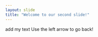 ```yaml
---
layout: slide
title: "Welcome to our second slide!"
---
```

add my text
Use the left arrow to go back!
